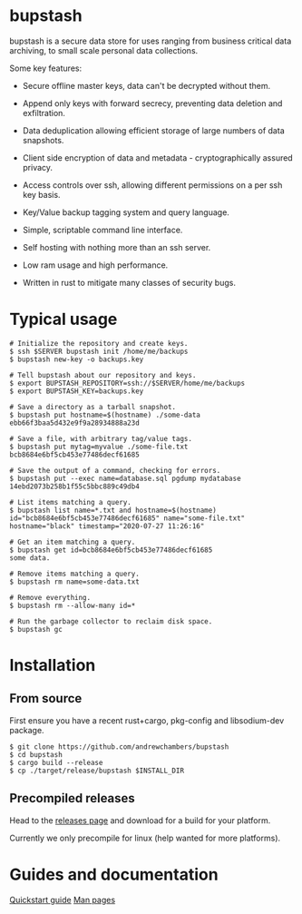 # bupstash

bupstash is a secure data store for uses ranging from business critical data archiving,
to small scale personal data collections.

Some key features:

- Secure offline master keys, data can't be decrypted without them.

- Append only keys with forward secrecy, preventing data deletion and exfiltration.

- Data deduplication allowing efficient storage of large numbers of data snapshots.

- Client side encryption of data and metadata - cryptographically assured privacy.

- Access controls over ssh, allowing different permissions on a per ssh key basis.

- Key/Value backup tagging system and query language.

- Simple, scriptable command line interface.

- Self hosting with nothing more than an ssh server.

- Low ram usage and high performance.

- Written in rust to mitigate many classes of security bugs.


# Typical usage

```
# Initialize the repository and create keys.
$ ssh $SERVER bupstash init /home/me/backups
$ bupstash new-key -o backups.key

# Tell bupstash about our repository and keys.
$ export BUPSTASH_REPOSITORY=ssh://$SERVER/home/me/backups
$ export BUPSTASH_KEY=backups.key

# Save a directory as a tarball snapshot.
$ bupstash put hostname=$(hostname) ./some-data
ebb66f3baa5d432e9f9a28934888a23d

# Save a file, with arbitrary tag/value tags.
$ bupstash put mytag=myvalue ./some-file.txt
bcb8684e6bf5cb453e77486decf61685

# Save the output of a command, checking for errors.
$ bupstash put --exec name=database.sql pgdump mydatabase
14ebd2073b258b1f55c5bbc889c49db4

# List items matching a query.
$ bupstash list name=*.txt and hostname=$(hostname)
id="bcb8684e6bf5cb453e77486decf61685" name="some-file.txt" hostname="black" timestamp="2020-07-27 11:26:16"

# Get an item matching a query.
$ bupstash get id=bcb8684e6bf5cb453e77486decf61685
some data.

# Remove items matching a query.
$ bupstash rm name=some-data.txt

# Remove everything.
$ bupstash rm --allow-many id=*

# Run the garbage collector to reclaim disk space.
$ bupstash gc

```


# Installation

## From source

First ensure you have a recent rust+cargo, pkg-config and libsodium-dev package.
```
$ git clone https://github.com/andrewchambers/bupstash
$ cd bupstash
$ cargo build --release
$ cp ./target/release/bupstash $INSTALL_DIR
```

## Precompiled releases

Head to the [releases page](https://github.com/andrewchambers/bupstash/releases) and download for 
a build for your platform.

Currently we only precompile for linux (help wanted for more platforms).


# Guides and documentation

[Quickstart guide](./doc/quickstart.md)
[Man pages](./doc/man)


